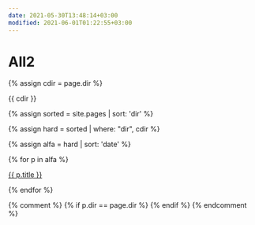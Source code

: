 ```yaml
---
date: 2021-05-30T13:48:14+03:00
modified: 2021-06-01T01:22:55+03:00
---
```


# All2

{% assign cdir = page.dir %}

{{ cdir }}

{% assign sorted = site.pages | sort: 'dir' %}

{% assign hard = sorted | where: "dir",  cdir %}

{% assign alfa = hard | sort: 'date' %}


<div id="navigation">
{% for p in alfa %}
<p><a href="{{ p.url }}">{{ p.title }}</a></p>
{% endfor %}
</div>

{% comment %}
{% if p.dir == page.dir %}
{% endif %}
{% endcomment %}
